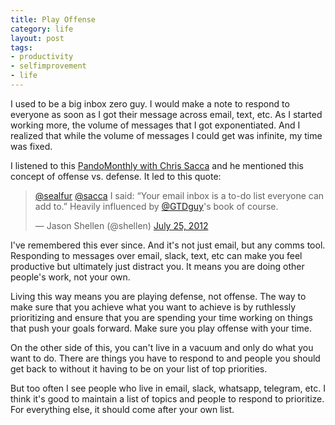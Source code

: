 ```yaml
---
title: Play Offense
category: life
layout: post
tags:
- productivity
- selfimprovement
- life
---
```


I used to be a big inbox zero guy. I would make a note to respond to everyone as soon as I got their message across email, text, etc. As I started working more, the volume of messages that I got exponentiated. And I realized that while the volume of messages I could get was infinite, my time was fixed. 

I listened to this [PandoMonthly with Chris Sacca](http://www.youtube.com/watch?v=iqUG2_cmZ6I) and he mentioned this concept of offense vs. defense. It led to this quote:

<blockquote class="twitter-tweet"><p lang="en" dir="ltr"><a href="https://twitter.com/sealfur?ref_src=twsrc%5Etfw">@sealfur</a> <a href="https://twitter.com/sacca?ref_src=twsrc%5Etfw">@sacca</a> I said: “Your email inbox is a to-do list everyone can add to.” Heavily influenced by <a href="https://twitter.com/gtdguy?ref_src=twsrc%5Etfw">@GTDguy</a>&#39;s book of course.</p>&mdash; Jason Shellen (@shellen) <a href="https://twitter.com/shellen/status/228202415789334528?ref_src=twsrc%5Etfw">July 25, 2012</a></blockquote> <script async src="https://platform.twitter.com/widgets.js" charset="utf-8"></script>

I've remembered this ever since. And it's not just email, but any comms tool. Responding to messages over email, slack, text, etc can make you feel productive but ultimately just distract you. It means you are doing other people's work, not your own. 

Living this way means you are playing defense, not offense. The way to make sure that you achieve what you want to achieve is by ruthlessly prioritizing and ensure that you are spending your time working on things that push your goals forward. Make sure you play offense with your time.

On the other side of this, you can't live in a vacuum and only do what you want to do. There are things you have to respond to and people you should get back to without it having to be on your list of top priorities. 

But too often I see people who live in email, slack, whatsapp, telegram, etc. I think it's good to maintain a list of topics and people to respond to prioritize. For everything else, it should come after your own list. 